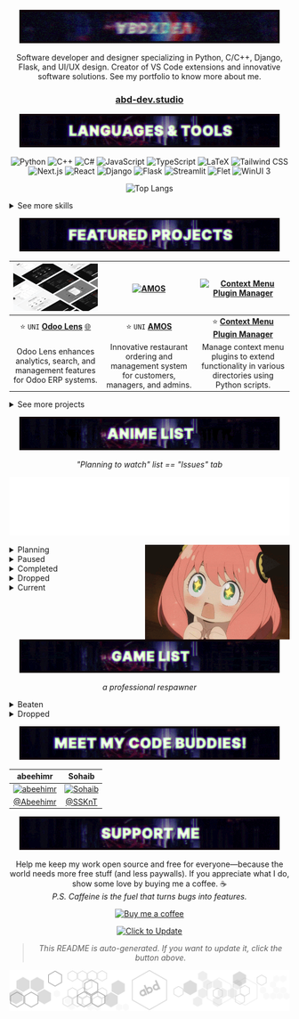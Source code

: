 <div align="center">

[![Abd Dev](<assets/gif/intro.gif>)](https://abd-dev.studio/)

</div>

<div align="center">

Software developer and designer specializing in Python, C/C++, Django, Flask, and UI/UX design. Creator of VS Code extensions and innovative software solutions. See my portfolio to know more about me.

### **[abd-dev.studio](https://abd-dev.studio)**

</div>

<div align="center">

![Languages & Tools](<assets/titles/languages_and_tools.png>)

</div>

<div align="center">

![Python](<https://img.shields.io/badge/Python-e55b5b?logo=python&style=for-the-badge&logoColor=ffffff>) ![C++](<https://img.shields.io/badge/C%2B%2B-e59b5b?logo=cplusplus&style=for-the-badge&logoColor=ffffff>) ![C#](<https://img.shields.io/badge/C%23-e5da5b?logo=c&style=for-the-badge&logoColor=ffffff>) ![JavaScript](<https://img.shields.io/badge/JavaScript-b0e55b?logo=javascript&style=for-the-badge&logoColor=ffffff>) ![TypeScript](<https://img.shields.io/badge/TypeScript-70e55b?logo=typescript&style=for-the-badge&logoColor=ffffff>) ![LaTeX](<https://img.shields.io/badge/LaTeX-5be586?logo=latex&style=for-the-badge&logoColor=ffffff>) ![Tailwind CSS](<https://img.shields.io/badge/Tailwind%20CSS-5be5c5?logo=tailwindcss&style=for-the-badge&logoColor=ffffff>) ![Next.js](<https://img.shields.io/badge/Next.js-5bc5e5?logo=nextdotjs&style=for-the-badge&logoColor=ffffff>) ![React](<https://img.shields.io/badge/React-5b86e5?logo=react&style=for-the-badge&logoColor=ffffff>) ![Django](<https://img.shields.io/badge/Django-705be5?logo=django&style=for-the-badge&logoColor=ffffff>) ![Flask](<https://img.shields.io/badge/Flask-b05be5?logo=flask&style=for-the-badge&logoColor=ffffff>) ![Streamlit](<https://img.shields.io/badge/Streamlit-e55bda?logo=streamlit&style=for-the-badge&logoColor=ffffff>) ![Flet](<https://img.shields.io/badge/Flet-e55b9b?logo=flet&style=for-the-badge&logoColor=ffffff>) ![WinUI 3](<https://img.shields.io/badge/WinUI%203-e55b5b?logo=winui3&style=for-the-badge&logoColor=ffffff>)

</div>

<div align="center">

<!-- ![Top Langs](https://github-readme-stats.vercel.app/api/top-langs/?username=abdbbdii&theme=github_dark&hide_border=true&layout=compact&card_width=1000&title_color=adbac7) -->
![Top Langs](assets/gen/metrics-languages.svg)
<!-- ![Activity Graph](https://github-readme-activity-graph.vercel.app/graph?username=abdbbdii&theme=github-dark&custom_title=abd's%20this%20month%20activity%20on%20Github&hide_border=true&line=adbac7&color=adbac7) -->

</div>

<details><summary>See more skills</summary>

| Category | Tools |
| --- | --- |
| Programming Languages | ![Python](<https://img.shields.io/badge/Python-e55b5b?logo=python&style=for-the-badge&logoColor=ffffff>) ![C](<https://img.shields.io/badge/C-e5685b?logo=c&style=for-the-badge&logoColor=ffffff>) ![C++](<https://img.shields.io/badge/C%2B%2B-e5745b?logo=cplusplus&style=for-the-badge&logoColor=ffffff>) ![C#](<https://img.shields.io/badge/C%23-e5815b?logo=c&style=for-the-badge&logoColor=ffffff>) ![JavaScript](<https://img.shields.io/badge/JavaScript-e58d5b?logo=javascript&style=for-the-badge&logoColor=ffffff>) ![TypeScript](<https://img.shields.io/badge/TypeScript-e59a5b?logo=typescript&style=for-the-badge&logoColor=ffffff>) |
| Markup Languages | ![HTML5](<https://img.shields.io/badge/HTML5-e5a65b?logo=html5&style=for-the-badge&logoColor=ffffff>) ![XML](<https://img.shields.io/badge/XML-e5b95b?logo=xml&style=for-the-badge&logoColor=ffffff>) ![Markdown](<https://img.shields.io/badge/Markdown-e5cc5b?logo=markdown&style=for-the-badge&logoColor=ffffff>) ![LaTeX](<https://img.shields.io/badge/LaTeX-e5df5b?logo=latex&style=for-the-badge&logoColor=ffffff>) |
| Style Sheet Languages | ![CSS](<https://img.shields.io/badge/CSS-d8e55b?logo=css&style=for-the-badge&logoColor=ffffff>) ![Tailwind CSS](<https://img.shields.io/badge/Tailwind%20CSS-b3e55b?logo=tailwindcss&style=for-the-badge&logoColor=ffffff>) |
| IDEs | ![Visual Studio Code](<https://img.shields.io/badge/Visual%20Studio%20Code-8de55b?logo=visualstudiocode&style=for-the-badge&logoColor=ffffff>) ![Visual Studio](<https://img.shields.io/badge/Visual%20Studio-68e55b?logo=visualstudio&style=for-the-badge&logoColor=ffffff>) |
| Version Control | ![Git](<https://img.shields.io/badge/Git-5be574?logo=git&style=for-the-badge&logoColor=ffffff>) ![GitHub](<https://img.shields.io/badge/GitHub-5be59a?logo=github&style=for-the-badge&logoColor=ffffff>) |
| Frameworks & Libraries | ![Next.js](<https://img.shields.io/badge/Next.js-5be5bf?logo=nextdotjs&style=for-the-badge&logoColor=ffffff>) ![React](<https://img.shields.io/badge/React-5be5c8?logo=react&style=for-the-badge&logoColor=ffffff>) ![Django](<https://img.shields.io/badge/Django-5be5d0?logo=django&style=for-the-badge&logoColor=ffffff>) ![Flask](<https://img.shields.io/badge/Flask-5be5d8?logo=flask&style=for-the-badge&logoColor=ffffff>) ![Streamlit](<https://img.shields.io/badge/Streamlit-5be5e1?logo=streamlit&style=for-the-badge&logoColor=ffffff>) ![Tkinter](<https://img.shields.io/badge/Tkinter-5be1e5?logo=tkinter&style=for-the-badge&logoColor=ffffff>) ![Flet](<https://img.shields.io/badge/Flet-5bd8e5?logo=flet&style=for-the-badge&logoColor=ffffff>) ![Reflex](<https://img.shields.io/badge/Reflex-5bd0e5?logo=reflex&style=for-the-badge&logoColor=ffffff>) ![WinUI 3](<https://img.shields.io/badge/WinUI%203-5bc8e5?logo=winui3&style=for-the-badge&logoColor=ffffff>) |
| DevOps & CI/CD | ![Docker](<https://img.shields.io/badge/Docker-5bbfe5?logo=docker&style=for-the-badge&logoColor=ffffff>) ![Vercel](<https://img.shields.io/badge/Vercel-5bade5?logo=vercel&style=for-the-badge&logoColor=ffffff>) ![Render](<https://img.shields.io/badge/Render-5b9ae5?logo=render&style=for-the-badge&logoColor=ffffff>) ![Microsoft Azure](<https://img.shields.io/badge/Microsoft%20Azure-5b87e5?logo=microsoftazure&style=for-the-badge&logoColor=ffffff>) |
| Databases | ![MySQL](<https://img.shields.io/badge/MySQL-5b74e5?logo=mysql&style=for-the-badge&logoColor=ffffff>) ![PostgreSQL](<https://img.shields.io/badge/PostgreSQL-5b65e5?logo=postgresql&style=for-the-badge&logoColor=ffffff>) ![SQLite](<https://img.shields.io/badge/SQLite-605be5?logo=sqlite&style=for-the-badge&logoColor=ffffff>) ![Microsoft SQL Server](<https://img.shields.io/badge/Microsoft%20SQL%20Server-6f5be5?logo=microsoftsqlserver&style=for-the-badge&logoColor=ffffff>) ![Access](<https://img.shields.io/badge/Access-7e5be5?logo=access&style=for-the-badge&logoColor=ffffff>) |
| APIs & Integrations | ![OpenAI](<https://img.shields.io/badge/OpenAI-8d5be5?logo=openai&style=for-the-badge&logoColor=ffffff>) ![Discord](<https://img.shields.io/badge/Discord-9c5be5?logo=discord&style=for-the-badge&logoColor=ffffff>) ![WhatsApp](<https://img.shields.io/badge/WhatsApp-ab5be5?logo=whatsapp&style=for-the-badge&logoColor=ffffff>) ![Google](<https://img.shields.io/badge/Google-ba5be5?logo=google&style=for-the-badge&logoColor=ffffff>) ![GitHub](<https://img.shields.io/badge/GitHub-c95be5?logo=github&style=for-the-badge&logoColor=ffffff>) |
| Graphics & Design | ![Illustrator](<https://img.shields.io/badge/Illustrator-d85be5?logo=illustrator&style=for-the-badge&logoColor=ffffff>) ![Photoshop](<https://img.shields.io/badge/Photoshop-e35be5?logo=photoshop&style=for-the-badge&logoColor=ffffff>) ![Premiere](<https://img.shields.io/badge/Premiere-e55bdc?logo=premiere&style=for-the-badge&logoColor=ffffff>) ![After Effects](<https://img.shields.io/badge/After%20Effects-e55bd1?logo=aftereffects&style=for-the-badge&logoColor=ffffff>) ![Figma](<https://img.shields.io/badge/Figma-e55bc7?logo=figma&style=for-the-badge&logoColor=ffffff>) ![Spline](<https://img.shields.io/badge/Spline-e55bbc?logo=spline&style=for-the-badge&logoColor=ffffff>) ![Blender](<https://img.shields.io/badge/Blender-e55bb1?logo=blender&style=for-the-badge&logoColor=ffffff>) |
| Platforms & Operating Systems | ![Windows](<https://img.shields.io/badge/Windows-e55ba6?logo=windows&style=for-the-badge&logoColor=ffffff>) ![Linux](<https://img.shields.io/badge/Linux-e55b8d?logo=linux&style=for-the-badge&logoColor=ffffff>) ![Android](<https://img.shields.io/badge/Android-e55b74?logo=android&style=for-the-badge&logoColor=ffffff>) |

</details>

<div align="center">

![Featured Projects](<assets/titles/featured_projects.png>)

</div>

<div align="center">

| <a href="https://github.com/abdxdev/odoo-lens" target="_blank"><img src="https://raw.githubusercontent.com/abdxdev/odoo-lens/main/screenshots/screenshot_1.png" alt="Odoo Lens" width="300"></a> | <a href="https://github.com/abdxdev/AMOS" target="_blank"><img src="https://raw.githubusercontent.com/abdxdev/AMOS/main/screenshots/screenshot_1.png" alt="AMOS" width="300"></a> | <a href="https://github.com/abdxdev/Context-Menu-Plugin-Manager" target="_blank"><img src="https://raw.githubusercontent.com/abdxdev/Context-Menu-Plugin-Manager/main/screenshots/screenshot_1.png" alt="Context Menu Plugin Manager" width="300"></a> |
| :---: | :---: | :---: |
| ⭐ `UNI` **[Odoo Lens](https://github.com/abdxdev/odoo-lens)** [🌐](https://odoo-lens.abd-dev.studio/)  | ⭐ `UNI` **[AMOS](https://github.com/abdxdev/AMOS)** | ⭐ **[Context Menu Plugin Manager](https://github.com/abdxdev/Context-Menu-Plugin-Manager)** |
| Odoo Lens enhances analytics, search, and management features for Odoo ERP systems. | Innovative restaurant ordering and management system for customers, managers, and admins. | Manage context menu plugins to extend functionality in various directories using Python scripts. |

</div>

<details><summary>See more projects</summary>

| Name | Description | Created |
| --- | --- | --- |
| `WIP` **[Virtual Student](https://github.com/abdxdev/virtual-student)** | A SaaS platform with an intelligent virtual student who studies for you and manages your schedule. | 2025 |
| **[Ai Regex Search](https://github.com/abdxdev/ai-regex-search)** | VS Code extension that generates regular expressions from natural language and inserts them into the search tool. \| [🌐](https://marketplace.visualstudio.com/items/?itemName=abd-dev.ai-regex-search)  | 2025 |
| **[10x Pretender](https://github.com/abdxdev/10x-Pretender)** | VS Code extension that simulates realistic typing from clipboard or AI-generated code. \| [🌐](https://marketplace.visualstudio.com/items?itemName=abd-dev.10x-pretender)  | 2025 |
| **[AI LaTeX Helper](https://github.com/abdxdev/AI-LaTeX-Helper)** | VS Code extension that converts plain English descriptions into LaTeX equations. \| [🌐](https://marketplace.visualstudio.com/items?itemName=abd-dev.ai-latex-helper)  | 2025 |
| **[Portfolio](https://github.com/abdxdev/portfolio)** | Next.js personal portfolio website. \| [🌐](https://abd-dev.studio)  | 2024 |
| `UNI` **[Automated Index Recommender](https://github.com/abdxdev/automated-index-recommender)** | Tool for analyzing MongoDB query performance and recommending optimal indexes. \| [🌐](https://automated-index-recommender.streamlit.app/)  | 2025 |
| `UNI` **[Recurrence Relation Solver](https://github.com/abdxdev/Recurrence-Relation-Solver)** | Tool for solving mathematical recurrence relations. \| [🌐](https://recurrence-relation-solver.streamlit.app/)  | 2025 |
| `UNI` **[Sorting Algorithm Performance Visualization](https://github.com/abdxdev/Sorting-Algorithm-Performance-Visualization)** | Visualize sorting algorithm performance across different inputs and dataset variations. \| [🌐](https://sorting-algorithm-performance-visualization.streamlit.app/)  | 2024 |
| **[Markdown Badge Generator](https://github.com/abdxdev/Markdown-badge-generator)** | Web-app to generate markdown badges for README files. \| [🌐](https://markdown-badge-generator.streamlit.app/)  | 2023 |
| `UNI` **[Terminal Based Rich Text Editor](https://github.com/abdxdev/Terminal-Based-Rich-Text-Editor)** | High-performance terminal editor with autosuggestions, undo/redo, and customizable shortcuts. | 2024 |
| **[Hianime To Myanimelist](https://github.com/abdxdev/hianime-to-myanimelist)** | Web app to transfer anime lists from HiAnime.to to MyAnimeList.net. \| [🌐](https://hianime-to-myanimelist.vercel.app)  | 2024 |
| **[Prize Bond Finder](https://github.com/abdxdev/prize-bond-finder)** | Desktop application for managing and tracking prize bonds. | 2023 |
| **[Minecraft Hotkey Map](https://github.com/abdxdev/minecraft-hotkey-map)** | Python project for mapping Minecraft hotkeys. | 2023 |
| **[Console Utility](https://github.com/abdxdev/Console-Utility)** | Library providing utilities for console text formatting and cursor movement. | 2024 |
| **[Google Classroom API](https://github.com/abdxdev/Google_Classroom_API)** | Django project for tracking Google Classroom activities and sending notifications. \| [🌐](https://google-classroom-api.vercel.app)  | 2024 |

</details>

<div align="center">

![Anime List](<assets/titles/anime_list.png>)

</div>

<div align="center">

*"Planning to watch" list == "Issues" tab*

</div>

<div align="center">

[![Anilist](assets/gen/metrics-anilist.svg)](https://anilist.co/user/abdxdev/)

</div>

<img align='right' src='assets/gif/anime_gif.gif' height='170'>

<details><summary>Planning</summary>

| The Quintessent...plets | 91 Days | Blue Exorcist | BLUE LOCK THE M...NAGI- |
| :---: | :---: | :---: | :---: |
| [![The Quintessential Quintuplets](https://s4.anilist.co/file/anilistcdn/media/anime/cover/medium/bx103572-cchriAdH95cQ.png)](https://anilist.co/anime/103572) | [![91 Days](https://s4.anilist.co/file/anilistcdn/media/anime/cover/medium/bx21711-EQN4sCIXRhKf.png)](https://anilist.co/anime/21711) | [![Blue Exorcist](https://s4.anilist.co/file/anilistcdn/media/anime/cover/medium/bx9919-nXS7JOZrWHfS.jpg)](https://anilist.co/anime/9919) | [![BLUE LOCK THE MOVIE -EPISODE NAGI-](https://s4.anilist.co/file/anilistcdn/media/anime/cover/medium/bx163147-yyu5aEoO96Jg.jpg)](https://anilist.co/anime/163147) |
| My Hero Academia | Bungo Stray Dogs | Love, Chunibyo ...sions | Code Geass: Han...orium |
| [![My Hero Academia](https://s4.anilist.co/file/anilistcdn/media/anime/cover/medium/bx21459-nYh85uj2Fuwr.jpg)](https://anilist.co/anime/21459) | [![Bungo Stray Dogs](https://s4.anilist.co/file/anilistcdn/media/anime/cover/medium/bx21311-hAXyT8Yoh6G9.jpg)](https://anilist.co/anime/21311) | [![Love, Chunibyo & Other Delusions](https://s4.anilist.co/file/anilistcdn/media/anime/cover/medium/bx14741-CGXEIeUe2roA.jpg)](https://anilist.co/anime/14741) | [![Code Geass: Hangyaku no Lelouch R2 Picture Drama TURN 12.06 - Last Moratorium](https://s4.anilist.co/file/anilistcdn/media/anime/cover/medium/b132317-pcgaBGS3O5Dj.jpg)](https://anilist.co/anime/132317) |
| Death Parade | Fire Force | Fruits Basket (2019) | Ponyo |
| [![Death Parade](https://s4.anilist.co/file/anilistcdn/media/anime/cover/medium/nx20931-bktYqOcxPERi.jpg)](https://anilist.co/anime/20931) | [![Fire Force](https://s4.anilist.co/file/anilistcdn/media/anime/cover/medium/bx105310-2PKUvoaA6fTn.jpg)](https://anilist.co/anime/105310) | [![Fruits Basket (2019)](https://s4.anilist.co/file/anilistcdn/media/anime/cover/medium/bx105334-AZwEdMu4KFtV.jpg)](https://anilist.co/anime/105334) | [![Ponyo](https://s4.anilist.co/file/anilistcdn/media/anime/cover/medium/bx2890-wcNtFr6aUYOR.jpg)](https://anilist.co/anime/2890) |
| HAIKYU!! | Hal | Howl‘s Moving Castle | The Boy and the...Heron |
| [![HAIKYU!!](https://s4.anilist.co/file/anilistcdn/media/anime/cover/medium/bx20464-ooZUyBe4ptp9.png)](https://anilist.co/anime/20464) | [![Hal](https://s4.anilist.co/file/anilistcdn/media/anime/cover/medium/bx16528-OJw9bSijOh68.jpg)](https://anilist.co/anime/16528) | [![Howl‘s Moving Castle](https://s4.anilist.co/file/anilistcdn/media/anime/cover/medium/bx431-o8Lj3XkjHm2k.jpg)](https://anilist.co/anime/431) | [![The Boy and the Heron](https://s4.anilist.co/file/anilistcdn/media/anime/cover/medium/bx109979-BRHXpBkCw4oc.jpg)](https://anilist.co/anime/109979) |
| Parasyte -the maxim- | Miss Kobayashi'... Maid | The Garden of Words | The Irregular a...chool |
| [![Parasyte -the maxim-](https://s4.anilist.co/file/anilistcdn/media/anime/cover/medium/bx20623-dUARfggnNDOe.jpg)](https://anilist.co/anime/20623) | [![Miss Kobayashi's Dragon Maid](https://s4.anilist.co/file/anilistcdn/media/anime/cover/medium/bx21776-bwPaYKhnKfUs.png)](https://anilist.co/anime/21776) | [![The Garden of Words](https://s4.anilist.co/file/anilistcdn/media/anime/cover/medium/bx16782-qpFGk18UqaHn.jpg)](https://anilist.co/anime/16782) | [![The Irregular at Magic High School](https://s4.anilist.co/file/anilistcdn/media/anime/cover/medium/bx20458-tGh343Ew10yU.jpg)](https://anilist.co/anime/20458) |
| Natsume's Book ...son 1 | NieR:Automata V...r1.1a | Ninja Kamui | When Marnie Was...There |
| [![Natsume's Book of Friends Season 1](https://s4.anilist.co/file/anilistcdn/media/anime/cover/medium/bx4081-xi08naD69tjr.jpg)](https://anilist.co/anime/4081) | [![NieR:Automata Ver1.1a](https://s4.anilist.co/file/anilistcdn/media/anime/cover/medium/bx145665-Qs53Mta5ngqs.jpg)](https://anilist.co/anime/145665) | [![Ninja Kamui](https://s4.anilist.co/file/anilistcdn/media/anime/cover/medium/bx151639-7KqJ7BgaM9Mx.png)](https://anilist.co/anime/151639) | [![When Marnie Was There](https://s4.anilist.co/file/anilistcdn/media/anime/cover/medium/bx20555-QGbWQC3Kfpok.jpg)](https://anilist.co/anime/20555) |
| Rurouni Kenshin...2023) | Serial Experime... Lain | My Deer Friend ...kotan | Cautious Hero: ...tious |
| [![Rurouni Kenshin (2023)](https://s4.anilist.co/file/anilistcdn/media/anime/cover/medium/bx142877-FrXXLsgXYQAp.jpg)](https://anilist.co/anime/142877) | [![Serial Experiments Lain](https://s4.anilist.co/file/anilistcdn/media/anime/cover/medium/bx339-xF2wp1NQuQ4r.png)](https://anilist.co/anime/339) | [![My Deer Friend Nokotan](https://s4.anilist.co/file/anilistcdn/media/anime/cover/medium/bx175977-kNNpCt8Z72uK.jpg)](https://anilist.co/anime/175977) | [![Cautious Hero: The Hero Is Overpowered but Overly Cautious](https://s4.anilist.co/file/anilistcdn/media/anime/cover/medium/bx105156-ZVtxISdoUqnY.png)](https://anilist.co/anime/105156) |
| SPY x FAMILY CO...White | Steins;Gate 0 | Castle in the Sky | Vinland Saga |
| [![SPY x FAMILY CODE: White](https://s4.anilist.co/file/anilistcdn/media/anime/cover/medium/bx158928-xqE0euKlQMnY.jpg)](https://anilist.co/anime/158928) | [![Steins;Gate 0](https://s4.anilist.co/file/anilistcdn/media/anime/cover/medium/bx21127-7ARWZkDXKiiD.jpg)](https://anilist.co/anime/21127) | [![Castle in the Sky](https://s4.anilist.co/file/anilistcdn/media/anime/cover/medium/bx513-yM7Dlt65N4Rl.jpg)](https://anilist.co/anime/513) | [![Vinland Saga](https://s4.anilist.co/file/anilistcdn/media/anime/cover/medium/bx101348-2fhDFPCuMNiz.jpg)](https://anilist.co/anime/101348) |
| Demon Slayer: K...astle | Mushoku Tensei:...our 2 | One-Punch Man S...son 3 | Fate/strange Fake |
| [![Demon Slayer: Kimetsu no Yaiba Infinity Castle](https://s4.anilist.co/file/anilistcdn/media/anime/cover/medium/bx178788-0BVsKuCD6QtX.jpg)](https://anilist.co/anime/178788) | [![Mushoku Tensei: Jobless Reincarnation Cour 2](https://s4.anilist.co/file/anilistcdn/media/anime/cover/medium/bx127720-ADJgIrUVMdU9.jpg)](https://anilist.co/anime/127720) | [![One-Punch Man Season 3](https://s4.anilist.co/file/anilistcdn/media/anime/cover/medium/bx153800-8SpzdHOaZCoU.jpg)](https://anilist.co/anime/153800) | [![Fate/strange Fake](https://s4.anilist.co/file/anilistcdn/media/anime/cover/medium/bx166617-34fpC9y47tTx.png)](https://anilist.co/anime/166617) |
| World Trigger | KENGAN ASHURA Part I | Code Geass: Lel...llion | Monster |
| [![World Trigger](https://s4.anilist.co/file/anilistcdn/media/anime/cover/medium/bx20729-DnBXnUxFon1B.png)](https://anilist.co/anime/20729) | [![KENGAN ASHURA Part I](https://s4.anilist.co/file/anilistcdn/media/anime/cover/medium/bx100891-vPfnfkzizYFe.jpg)](https://anilist.co/anime/100891) | [![Code Geass: Lelouch of the Rebellion](https://s4.anilist.co/file/anilistcdn/media/anime/cover/medium/bx1575-hsmWM2ydNm1m.jpg)](https://anilist.co/anime/1575) | [![Monster](https://s4.anilist.co/file/anilistcdn/media/anime/cover/medium/bx19-gtMC64182sm4.jpg)](https://anilist.co/anime/19) |
| Mushoku Tensei:...layer | One-Punch Man OVA | One-Punch Man S...2 OVA | Attack on Titan... High |
| [![Mushoku Tensei: Jobless Reincarnation Cour 2 - Eris the Goblin Slayer](https://s4.anilist.co/file/anilistcdn/media/anime/cover/medium/bx141534-Tmnlz4mvYhaU.jpg)](https://anilist.co/anime/141534) | [![One-Punch Man OVA](https://s4.anilist.co/file/anilistcdn/media/anime/cover/medium/bx21416-IwCJBh54K3iw.jpg)](https://anilist.co/anime/21416) | [![One-Punch Man Season 2 OVA](https://s4.anilist.co/file/anilistcdn/media/anime/cover/medium/bx108945-snH9n5sN1vrb.png)](https://anilist.co/anime/108945) | [![Attack on Titan: Junior High](https://s4.anilist.co/file/anilistcdn/media/anime/cover/medium/b21281-GwCKcZii6fVf.jpg)](https://anilist.co/anime/21281) |
| Uzumaki | Bakemonogatari | From the New World | SAKAMOTO DAYS Part 2 |
| [![Uzumaki](https://s4.anilist.co/file/anilistcdn/media/anime/cover/medium/bx111314-ui2D6cvpNumy.jpg)](https://anilist.co/anime/111314) | [![Bakemonogatari](https://s4.anilist.co/file/anilistcdn/media/anime/cover/medium/bx5081-9GocceQ5Z865.jpg)](https://anilist.co/anime/5081) | [![From the New World](https://s4.anilist.co/file/anilistcdn/media/anime/cover/medium/bx13125-2EDZb8ahshQc.png)](https://anilist.co/anime/13125) | [![SAKAMOTO DAYS Part 2](https://s4.anilist.co/file/anilistcdn/media/anime/cover/medium/bx184237-OJAksU2fsIPx.jpg)](https://anilist.co/anime/184237) |
| Ave Mujica - Th...ast - | Ranking of Kings | Shangri-La Frontier | MASHLE: MAGIC A...SCLES |
| [![Ave Mujica - The Die is Cast -](https://s4.anilist.co/file/anilistcdn/media/anime/cover/medium/bx169295-WxoGTeMbje4T.jpg)](https://anilist.co/anime/169295) | [![Ranking of Kings](https://s4.anilist.co/file/anilistcdn/media/anime/cover/medium/bx113717-9sNnN8WRgK15.jpg)](https://anilist.co/anime/113717) | [![Shangri-La Frontier](https://s4.anilist.co/file/anilistcdn/media/anime/cover/medium/bx151970-xtIx3VqEk02X.jpg)](https://anilist.co/anime/151970) | [![MASHLE: MAGIC AND MUSCLES](https://s4.anilist.co/file/anilistcdn/media/anime/cover/medium/bx151801-XxVf22Le6C8o.png)](https://anilist.co/anime/151801) |
| Black Clover | Spirited Away | SK8 the Infinity | Kemono Jihen |
| [![Black Clover](https://s4.anilist.co/file/anilistcdn/media/anime/cover/medium/bx97940-fyh8o7gNbha0.png)](https://anilist.co/anime/97940) | [![Spirited Away](https://s4.anilist.co/file/anilistcdn/media/anime/cover/medium/bx199-sWefXJvXkDOb.jpg)](https://anilist.co/anime/199) | [![SK8 the Infinity](https://s4.anilist.co/file/anilistcdn/media/anime/cover/medium/bx124153-uEBI764OSavB.png)](https://anilist.co/anime/124153) | [![Kemono Jihen](https://s4.anilist.co/file/anilistcdn/media/anime/cover/medium/bx114085-2w5rYZTOa7ER.jpg)](https://anilist.co/anime/114085) |
| Summer Ghost | A Sign of Affection | The Executioner... Life | The 100 Girlfri...e You |
| [![Summer Ghost](https://s4.anilist.co/file/anilistcdn/media/anime/cover/medium/bx130050-rXTPVJ9UGN8Y.jpg)](https://anilist.co/anime/130050) | [![A Sign of Affection](https://s4.anilist.co/file/anilistcdn/media/anime/cover/medium/bx166794-1MAXFMgND6qS.jpg)](https://anilist.co/anime/166794) | [![The Executioner and Her Way of Life](https://s4.anilist.co/file/anilistcdn/media/anime/cover/medium/bx129193-pT3W5PpiMAUB.png)](https://anilist.co/anime/129193) | [![The 100 Girlfriends Who Really, Really, Really, Really, REALLY Love You](https://s4.anilist.co/file/anilistcdn/media/anime/cover/medium/bx162694-QFBei5pbjSh8.png)](https://anilist.co/anime/162694) |
| BOCCHI THE ROCK! | Gurren Lagann | Mission: Yozaku...amily | Ergo Proxy |
| [![BOCCHI THE ROCK!](https://s4.anilist.co/file/anilistcdn/media/anime/cover/medium/bx130003-HTDmeL4RGeJ4.png)](https://anilist.co/anime/130003) | [![Gurren Lagann](https://s4.anilist.co/file/anilistcdn/media/anime/cover/medium/bx2001-XwRnjzGeFWRQ.png)](https://anilist.co/anime/2001) | [![Mission: Yozakura Family](https://s4.anilist.co/file/anilistcdn/media/anime/cover/medium/bx158898-O3egiBNkxLQO.png)](https://anilist.co/anime/158898) | [![Ergo Proxy](https://s4.anilist.co/file/anilistcdn/media/anime/cover/medium/bx790-YTUCvBKX8ZWK.jpg)](https://anilist.co/anime/790) |
| Fate/Zero | Hell’s Paradise | Kakegurui |
| [![Fate/Zero](https://s4.anilist.co/file/anilistcdn/media/anime/cover/medium/bx10087-M4Hd9qrHGrXk.png)](https://anilist.co/anime/10087) | [![Hell’s Paradise](https://s4.anilist.co/file/anilistcdn/media/anime/cover/medium/bx128893-Gc2t8b8M0mVu.jpg)](https://anilist.co/anime/128893) | [![Kakegurui](https://s4.anilist.co/file/anilistcdn/media/anime/cover/medium/b98314-TSJykxVwCCQN.jpg)](https://anilist.co/anime/98314) |

</details>

<details><summary>Paused</summary>

| Akame ga Kill! | KINMOZA! | The Apothecary ...aries | Frieren: Beyond...s End |
| :---: | :---: | :---: | :---: |
| [![Akame ga Kill!](https://s4.anilist.co/file/anilistcdn/media/anime/cover/medium/bx20613-HXHpec4bemk5.jpg)](https://anilist.co/anime/20613) | [![KINMOZA!](https://s4.anilist.co/file/anilistcdn/media/anime/cover/medium/bx16732-LwehgtKf737X.png)](https://anilist.co/anime/16732) | [![The Apothecary Diaries](https://s4.anilist.co/file/anilistcdn/media/anime/cover/medium/bx161645-QLbzHXiYRgV2.jpg)](https://anilist.co/anime/161645) | [![Frieren: Beyond Journey’s End](https://s4.anilist.co/file/anilistcdn/media/anime/cover/medium/bx154587-qQTzQnEJJ3oB.jpg)](https://anilist.co/anime/154587) |
| Tokyo Revengers...art 2 | TSUKIMICHI -Moo...tasy- |
| [![Tokyo Revengers Season 2 Part 2](https://s4.anilist.co/file/anilistcdn/media/anime/cover/medium/bx163329-lGJRnYV9dcjc.jpg)](https://anilist.co/anime/163329) | [![TSUKIMICHI -Moonlit Fantasy-](https://s4.anilist.co/file/anilistcdn/media/anime/cover/medium/bx125206-O2MsOWdW1lVi.jpg)](https://anilist.co/anime/125206) |

</details>

<details><summary>Completed</summary>

| Anohana the Mov...t Day | Assassination C...sroom | Assassination C...oom 2 | BLUE LOCK |
| :---: | :---: | :---: | :---: |
| [![Anohana the Movie: The Flower We Saw That Day](https://s4.anilist.co/file/anilistcdn/media/anime/cover/medium/bx15039-FDT7nClRVzEf.jpg)](https://anilist.co/anime/15039) | [![Assassination Classroom](https://s4.anilist.co/file/anilistcdn/media/anime/cover/medium/bx20755-dWrhs569YGUO.jpg)](https://anilist.co/anime/20755) | [![Assassination Classroom 2](https://s4.anilist.co/file/anilistcdn/media/anime/cover/medium/bx21170-kbcfTTZGSaFt.jpg)](https://anilist.co/anime/21170) | [![BLUE LOCK](https://s4.anilist.co/file/anilistcdn/media/anime/cover/medium/bx137822-U8naszP96vzC.png)](https://anilist.co/anime/137822) |
| ERASED | The Dangers in ...Heart | 5 Centimeters p...econd | Chainsaw Man |
| [![ERASED](https://s4.anilist.co/file/anilistcdn/media/anime/cover/medium/bx21234-XmqW39aQ9o7O.jpg)](https://anilist.co/anime/21234) | [![The Dangers in My Heart](https://s4.anilist.co/file/anilistcdn/media/anime/cover/medium/bx153152-Xnwmx7wuoIWV.jpg)](https://anilist.co/anime/153152) | [![5 Centimeters per Second](https://s4.anilist.co/file/anilistcdn/media/anime/cover/medium/bx1689-rJKhjLEjQHSy.jpg)](https://anilist.co/anime/1689) | [![Chainsaw Man](https://s4.anilist.co/file/anilistcdn/media/anime/cover/medium/bx127230-DdP4vAdssLoz.png)](https://anilist.co/anime/127230) |
| DAN DA DAN | Dark Gathering | DARLING in the ...RANXX | Death Note: Relight |
| [![DAN DA DAN](https://s4.anilist.co/file/anilistcdn/media/anime/cover/medium/bx171018-60q1B6GK2Ghb.jpg)](https://anilist.co/anime/171018) | [![Dark Gathering](https://s4.anilist.co/file/anilistcdn/media/anime/cover/medium/bx152802-ENRcnqD5axhQ.jpg)](https://anilist.co/anime/152802) | [![DARLING in the FRANXX](https://s4.anilist.co/file/anilistcdn/media/anime/cover/medium/nx99423-8MBxtwCeHf8B.png)](https://anilist.co/anime/99423) | [![Death Note: Relight](https://s4.anilist.co/file/anilistcdn/media/anime/cover/medium/b2994-mlofkz5GpkIu.jpg)](https://anilist.co/anime/2994) |
| Devil May Cry | Dororo | Dr. STONE New W...art 2 | Dr. STONE SCIEN...UTURE |
| [![Devil May Cry](https://s4.anilist.co/file/anilistcdn/media/anime/cover/medium/bx1726-IrpH32PVADiO.jpg)](https://anilist.co/anime/1726) | [![Dororo](https://s4.anilist.co/file/anilistcdn/media/anime/cover/medium/bx101347-TGaDwEYqLfm1.jpg)](https://anilist.co/anime/101347) | [![Dr. STONE New World Part 2](https://s4.anilist.co/file/anilistcdn/media/anime/cover/medium/bx162670-07XrFq2hreTx.jpg)](https://anilist.co/anime/162670) | [![Dr. STONE SCIENCE FUTURE](https://s4.anilist.co/file/anilistcdn/media/anime/cover/medium/bx172019-3cfZbrYBmV23.jpg)](https://anilist.co/anime/172019) |
| Dr. STONE: STON... WARS | JUJUTSU KAISEN | JUJUTSU KAISEN ...son 2 | Demon Slayer: K...Yaiba |
| [![Dr. STONE: STONE WARS](https://s4.anilist.co/file/anilistcdn/media/anime/cover/medium/bx113936-D4eYd4XwslVI.jpg)](https://anilist.co/anime/113936) | [![JUJUTSU KAISEN](https://s4.anilist.co/file/anilistcdn/media/anime/cover/medium/bx113415-LHBAeoZDIsnF.jpg)](https://anilist.co/anime/113415) | [![JUJUTSU KAISEN Season 2](https://s4.anilist.co/file/anilistcdn/media/anime/cover/medium/bx145064-hSNRJM03pvv1.jpg)](https://anilist.co/anime/145064) | [![Demon Slayer: Kimetsu no Yaiba](https://s4.anilist.co/file/anilistcdn/media/anime/cover/medium/bx101922-WBsBl0ClmgYL.jpg)](https://anilist.co/anime/101922) |
| Demon Slayer -K...Train | Demon Slayer: K...g Arc | Demon Slayer: K...e Arc | Demon Slayer: K...t Arc |
| [![Demon Slayer -Kimetsu no Yaiba- The Movie: Mugen Train](https://s4.anilist.co/file/anilistcdn/media/anime/cover/medium/bx112151-1qlQwPB1RrJe.png)](https://anilist.co/anime/112151) | [![Demon Slayer: Kimetsu no Yaiba Hashira Training Arc](https://s4.anilist.co/file/anilistcdn/media/anime/cover/medium/bx166240-PBV7zukIHW7V.png)](https://anilist.co/anime/166240) | [![Demon Slayer: Kimetsu no Yaiba Swordsmith Village Arc](https://s4.anilist.co/file/anilistcdn/media/anime/cover/medium/bx145139-rRimpHGWLhym.png)](https://anilist.co/anime/145139) | [![Demon Slayer: Kimetsu no Yaiba Entertainment District Arc](https://s4.anilist.co/file/anilistcdn/media/anime/cover/medium/bx142329-kET1PIXJv2eW.jpg)](https://anilist.co/anime/142329) |
| I Want to Eat Y...creas | A Silent Voice | LOOK BACK | Mushoku Tensei:...ation |
| [![I Want to Eat Your Pancreas](https://s4.anilist.co/file/anilistcdn/media/anime/cover/medium/bx99750-pNyly9d3MEgV.jpg)](https://anilist.co/anime/99750) | [![A Silent Voice](https://s4.anilist.co/file/anilistcdn/media/anime/cover/medium/bx20954-sYRfE5jQRtSB.jpg)](https://anilist.co/anime/20954) | [![LOOK BACK](https://s4.anilist.co/file/anilistcdn/media/anime/cover/medium/bx174788-9LsUnn0oEppv.jpg)](https://anilist.co/anime/174788) | [![Mushoku Tensei: Jobless Reincarnation](https://s4.anilist.co/file/anilistcdn/media/anime/cover/medium/bx108465-1ANspF1EWyFx.jpg)](https://anilist.co/anime/108465) |
| A Whisker Away | The Seven Deadl... Sins | The Seven Deadl...e Sky | The Seven Deadl...ments |
| [![A Whisker Away](https://s4.anilist.co/file/anilistcdn/media/anime/cover/medium/bx114963-QWMbi5ttovSK.png)](https://anilist.co/anime/114963) | [![The Seven Deadly Sins](https://s4.anilist.co/file/anilistcdn/media/anime/cover/medium/bx20789-Ma5ouSYPkru9.jpg)](https://anilist.co/anime/20789) | [![The Seven Deadly Sins the Movie: Prisoners of the Sky](https://s4.anilist.co/file/anilistcdn/media/anime/cover/medium/nx99540-QnY48c1oifvY.jpg)](https://anilist.co/anime/99540) | [![The Seven Deadly Sins: Revival of the Commandments](https://s4.anilist.co/file/anilistcdn/media/anime/cover/medium/bx99539-caPX28RSsgRP.jpg)](https://anilist.co/anime/99539) |
| The Seven Deadl... Gods | The Seven Deadl...y War | Nichijou - My O... Life | Lookism |
| [![The Seven Deadly Sins: Imperial Wrath of the Gods](https://s4.anilist.co/file/anilistcdn/media/anime/cover/medium/bx108928-DuyUzi0JyPIr.jpg)](https://anilist.co/anime/108928) | [![The Seven Deadly Sins: Signs of A Holy War](https://s4.anilist.co/file/anilistcdn/media/anime/cover/medium/bx21385-0rOBu6r4C4b9.jpg)](https://anilist.co/anime/21385) | [![Nichijou - My Ordinary Life](https://s4.anilist.co/file/anilistcdn/media/anime/cover/medium/bx10165-tw8Cz7K9tfVJ.png)](https://anilist.co/anime/10165) | [![Lookism](https://s4.anilist.co/file/anilistcdn/media/anime/cover/medium/bx158539-jcLUcvqALA08.jpg)](https://anilist.co/anime/158539) |
| One-Punch Man S...son 2 | Solo Leveling | Solo Leveling S...adow- | Seraph of the E...Reign |
| [![One-Punch Man Season 2](https://s4.anilist.co/file/anilistcdn/media/anime/cover/medium/bx97668-nC8gQrXVxt7k.png)](https://anilist.co/anime/97668) | [![Solo Leveling](https://s4.anilist.co/file/anilistcdn/media/anime/cover/medium/bx151807-it355ZgzquUd.png)](https://anilist.co/anime/151807) | [![Solo Leveling Season 2 -Arise from the Shadow-](https://s4.anilist.co/file/anilistcdn/media/anime/cover/medium/bx176496-9BDMjAZGEbq4.png)](https://anilist.co/anime/176496) | [![Seraph of the End: Vampire Reign](https://s4.anilist.co/file/anilistcdn/media/anime/cover/medium/bx20829-pgsXVjrfyI5V.png)](https://anilist.co/anime/20829) |
| Seraph of the E...agoya | Re:ZERO -Starti...orld- | Re:ZERO -Starti...art 2 | Your lie in April |
| [![Seraph of the End: Battle in Nagoya](https://s4.anilist.co/file/anilistcdn/media/anime/cover/medium/bx20993-c34UTma2bCcv.jpg)](https://anilist.co/anime/20993) | [![Re:ZERO -Starting Life in Another World-](https://s4.anilist.co/file/anilistcdn/media/anime/cover/medium/bx21355-wRVUrGxpvIQQ.jpg)](https://anilist.co/anime/21355) | [![Re:ZERO -Starting Life in Another World- Season 2 Part 2](https://s4.anilist.co/file/anilistcdn/media/anime/cover/medium/bx119661-GDbUZxrZMz01.png)](https://anilist.co/anime/119661) | [![Your lie in April](https://s4.anilist.co/file/anilistcdn/media/anime/cover/medium/bx20665-TLgkL8T8IRFd.png)](https://anilist.co/anime/20665) |
| Attack on Titan | Attack on Titan...son 2 | Attack on Titan...son 3 | Attack on Titan...eason |
| [![Attack on Titan](https://s4.anilist.co/file/anilistcdn/media/anime/cover/medium/bx16498-buvcRTBx4NSm.jpg)](https://anilist.co/anime/16498) | [![Attack on Titan Season 2](https://s4.anilist.co/file/anilistcdn/media/anime/cover/medium/bx20958-HuFJyr54Mmir.jpg)](https://anilist.co/anime/20958) | [![Attack on Titan Season 3](https://s4.anilist.co/file/anilistcdn/media/anime/cover/medium/bx99147-AiPDD8cwlCfi.jpg)](https://anilist.co/anime/99147) | [![Attack on Titan Final Season](https://s4.anilist.co/file/anilistcdn/media/anime/cover/medium/bx110277-sKUNXAsWMNFw.jpg)](https://anilist.co/anime/110277) |
| Attack on Titan...art 2 | Sword Art Onlin...nline | Sword Art Onlin...ne II | Sword Art Online II |
| [![Attack on Titan Final Season Part 2](https://s4.anilist.co/file/anilistcdn/media/anime/cover/medium/bx131681-5ooUqvqNtee1.jpg)](https://anilist.co/anime/131681) | [![Sword Art Online Alternative: Gun Gale Online](https://s4.anilist.co/file/anilistcdn/media/anime/cover/medium/nx100183-v4S2sGAG3A24.jpg)](https://anilist.co/anime/100183) | [![Sword Art Online Alternative: Gun Gale Online II](https://s4.anilist.co/file/anilistcdn/media/anime/cover/medium/bx167141-m8eOYiDpeN4R.jpg)](https://anilist.co/anime/167141) | [![Sword Art Online II](https://s4.anilist.co/file/anilistcdn/media/anime/cover/medium/nx20594-FhRgZ1H9Istt.jpg)](https://anilist.co/anime/20594) |
| Sword Art Onlin...ation | Sword Art Onlin...world | Sword Art Onlin...art 2 | The Rising of t... Hero |
| [![Sword Art Online: Alicization](https://s4.anilist.co/file/anilistcdn/media/anime/cover/medium/nx100182-KctPmCJ2smHQ.jpg)](https://anilist.co/anime/100182) | [![Sword Art Online: Alicization - War of Underworld](https://s4.anilist.co/file/anilistcdn/media/anime/cover/medium/bx108759-jcXbDf9BJTcb.jpg)](https://anilist.co/anime/108759) | [![Sword Art Online: Alicization - War of Underworld Part 2](https://s4.anilist.co/file/anilistcdn/media/anime/cover/medium/bx114308-8UBiS7U9buzu.jpg)](https://anilist.co/anime/114308) | [![The Rising of the Shield Hero](https://s4.anilist.co/file/anilistcdn/media/anime/cover/medium/bx99263-LcazQwdlWzMy.jpg)](https://anilist.co/anime/99263) |
| The Rising of t...son 3 | Tengoku Daimakyo | Weathering With You | Tokyo Ghoul:re |
| [![The Rising of the Shield Hero Season 3](https://s4.anilist.co/file/anilistcdn/media/anime/cover/medium/bx111322-2jQMDQva4YD7.png)](https://anilist.co/anime/111322) | [![Tengoku Daimakyo](https://s4.anilist.co/file/anilistcdn/media/anime/cover/medium/bx155783-YosKbsmZzuDE.jpg)](https://anilist.co/anime/155783) | [![Weathering With You](https://s4.anilist.co/file/anilistcdn/media/anime/cover/medium/bx106286-5COcpd0J9VbL.png)](https://anilist.co/anime/106286) | [![Tokyo Ghoul:re](https://s4.anilist.co/file/anilistcdn/media/anime/cover/medium/nx100240-vJNaKd5HwPJ2.jpg)](https://anilist.co/anime/100240) |
| Tokyo Ghoul:re 2 | Tokyo Revengers | Tokyo Revengers...son 2 | Tomodachi Game |
| [![Tokyo Ghoul:re 2](https://s4.anilist.co/file/anilistcdn/media/anime/cover/medium/bx102351-yD3Ty9YZFMsf.jpg)](https://anilist.co/anime/102351) | [![Tokyo Revengers](https://s4.anilist.co/file/anilistcdn/media/anime/cover/medium/bx120120-cWDmnmeEntSe.jpg)](https://anilist.co/anime/120120) | [![Tokyo Revengers Season 2](https://s4.anilist.co/file/anilistcdn/media/anime/cover/medium/bx142853-nxEZDE9oDRLG.png)](https://anilist.co/anime/142853) | [![Tomodachi Game](https://s4.anilist.co/file/anilistcdn/media/anime/cover/medium/bx141014-bTWr7TtS0wt9.jpg)](https://anilist.co/anime/141014) |
| Violet Evergard... Doll | Violet Evergard...Movie | WIND BREAKER | The Promised Ne...rland |
| [![Violet Evergarden: Eternity and the Auto Memory Doll](https://s4.anilist.co/file/anilistcdn/media/anime/cover/medium/bx109190-e8mv1qdmpjLW.jpg)](https://anilist.co/anime/109190) | [![Violet Evergarden: the Movie](https://s4.anilist.co/file/anilistcdn/media/anime/cover/medium/bx103047-odblDHHEdehK.jpg)](https://anilist.co/anime/103047) | [![WIND BREAKER](https://s4.anilist.co/file/anilistcdn/media/anime/cover/medium/bx163270-wboZJp0ybwVK.jpg)](https://anilist.co/anime/163270) | [![The Promised Neverland](https://s4.anilist.co/file/anilistcdn/media/anime/cover/medium/bx101759-8UR7r9MNVpz2.jpg)](https://anilist.co/anime/101759) |
| Classroom of th...Elite | Classroom of th...son 2 | Terror in Resonance | Oshi No Ko |
| [![Classroom of the Elite](https://s4.anilist.co/file/anilistcdn/media/anime/cover/medium/bx98659-WNyPLIZDpGGY.jpg)](https://anilist.co/anime/98659) | [![Classroom of the Elite Season 2](https://s4.anilist.co/file/anilistcdn/media/anime/cover/medium/bx145545-DGl3LVvFlnHi.png)](https://anilist.co/anime/145545) | [![Terror in Resonance](https://s4.anilist.co/file/anilistcdn/media/anime/cover/medium/bx20661-aCR7QgzDfOSI.png)](https://anilist.co/anime/20661) | [![Oshi No Ko](https://s4.anilist.co/file/anilistcdn/media/anime/cover/medium/bx150672-WqmmwZ4nMzAy.png)](https://anilist.co/anime/150672) |
| Mushoku Tensei:...son 2 | Suzume | Buddy Daddies | SPY x FAMILY |
| [![Mushoku Tensei: Jobless Reincarnation Season 2](https://s4.anilist.co/file/anilistcdn/media/anime/cover/medium/bx146065-IjirxRK26O03.png)](https://anilist.co/anime/146065) | [![Suzume](https://s4.anilist.co/file/anilistcdn/media/anime/cover/medium/bx142770-dDaDIRnsv5jN.jpg)](https://anilist.co/anime/142770) | [![Buddy Daddies](https://s4.anilist.co/file/anilistcdn/media/anime/cover/medium/bx155907-wY1RqFUHvZ60.jpg)](https://anilist.co/anime/155907) | [![SPY x FAMILY](https://s4.anilist.co/file/anilistcdn/media/anime/cover/medium/bx140960-Kb6R5nYQfjmP.jpg)](https://anilist.co/anime/140960) |
| SPY x FAMILY Cour 2 | Anohana: The Fl...t Day | Attack on Titan...art 2 | Classroom of th...son 3 |
| [![SPY x FAMILY Cour 2](https://s4.anilist.co/file/anilistcdn/media/anime/cover/medium/bx142838-26JrqcFU1ljB.jpg)](https://anilist.co/anime/142838) | [![Anohana: The Flower We Saw That Day](https://s4.anilist.co/file/anilistcdn/media/anime/cover/medium/bx9989-hImMg6kCMm6I.jpg)](https://anilist.co/anime/9989) | [![Attack on Titan Season 3 Part 2](https://s4.anilist.co/file/anilistcdn/media/anime/cover/medium/bx104578-k61nx3LPjvgd.jpg)](https://anilist.co/anime/104578) | [![Classroom of the Elite Season 3](https://s4.anilist.co/file/anilistcdn/media/anime/cover/medium/bx146066-zzKl6P6OeEjy.jpg)](https://anilist.co/anime/146066) |
| Demon Slayer: K...n Arc | Dr. STONE | Dr. STONE New World | Insomniacs Afte...chool |
| [![Demon Slayer: Kimetsu no Yaiba Mugen Train Arc](https://s4.anilist.co/file/anilistcdn/media/anime/cover/medium/bx129874-g6ZKXB94Hui1.jpg)](https://anilist.co/anime/129874) | [![Dr. STONE](https://s4.anilist.co/file/anilistcdn/media/anime/cover/medium/bx105333-GybuoSoOZfpH.jpg)](https://anilist.co/anime/105333) | [![Dr. STONE New World](https://s4.anilist.co/file/anilistcdn/media/anime/cover/medium/bx131518-RU7RoUmGb2sP.jpg)](https://anilist.co/anime/131518) | [![Insomniacs After School](https://s4.anilist.co/file/anilistcdn/media/anime/cover/medium/bx143653-uq3motvR9kb4.png)](https://anilist.co/anime/143653) |
| Kaiju No.8 | KONOSUBA -God's...orld! | KONOSUBA -God's...ld! 3 | Mushoku Tensei:...art 2 |
| [![Kaiju No.8](https://s4.anilist.co/file/anilistcdn/media/anime/cover/medium/bx153288-25FBfFJzEQ5O.jpg)](https://anilist.co/anime/153288) | [![KONOSUBA -God's blessing on this wonderful world!](https://s4.anilist.co/file/anilistcdn/media/anime/cover/medium/bx21202-qQoJeKz76vRT.png)](https://anilist.co/anime/21202) | [![KONOSUBA -God's blessing on this wonderful world! 3](https://s4.anilist.co/file/anilistcdn/media/anime/cover/medium/bx136804-7FVftG67FPBc.jpg)](https://anilist.co/anime/136804) | [![Mushoku Tensei: Jobless Reincarnation Season 2 Part 2](https://s4.anilist.co/file/anilistcdn/media/anime/cover/medium/bx166873-xO0BRPkmwFll.png)](https://anilist.co/anime/166873) |
| One-Punch Man | Re:ZERO -Starti... OVAs | Re:ZERO -Starti...son 2 | Sword Art Online |
| [![One-Punch Man](https://s4.anilist.co/file/anilistcdn/media/anime/cover/medium/bx21087-B5DHjqZ3kW4b.jpg)](https://anilist.co/anime/21087) | [![Re:ZERO -Starting Life in Another World- OVAs](https://s4.anilist.co/file/anilistcdn/media/anime/cover/medium/nx100049-mgvPLctBJprp.jpg)](https://anilist.co/anime/100049) | [![Re:ZERO -Starting Life in Another World- Season 2](https://s4.anilist.co/file/anilistcdn/media/anime/cover/medium/bx108632-lQWnmw7XaNOK.jpg)](https://anilist.co/anime/108632) | [![Sword Art Online](https://s4.anilist.co/file/anilistcdn/media/anime/cover/medium/bx11757-SxYDUzdr9rh2.jpg)](https://anilist.co/anime/11757) |
| The Promised Ne...son 2 | The Seven Deadl...ement | Tokyo Ghoul | Tokyo Ghoul √A |
| [![The Promised Neverland Season 2](https://s4.anilist.co/file/anilistcdn/media/anime/cover/medium/bx108725-ZKivuyr4Jtc9.jpg)](https://anilist.co/anime/108725) | [![The Seven Deadly Sins: Dragon's Judgement](https://s4.anilist.co/file/anilistcdn/media/anime/cover/medium/bx116752-yIJuKp88adqt.jpg)](https://anilist.co/anime/116752) | [![Tokyo Ghoul](https://s4.anilist.co/file/anilistcdn/media/anime/cover/medium/b20605-k665mVkSug8D.jpg)](https://anilist.co/anime/20605) | [![Tokyo Ghoul √A](https://s4.anilist.co/file/anilistcdn/media/anime/cover/medium/bx20850-glDf9EMKeCwe.jpg)](https://anilist.co/anime/20850) |
| Violet Evergard...ecial | Violet Evergarden | Your Name. | Mob Psycho 100 |
| [![Violet Evergarden: Special](https://s4.anilist.co/file/anilistcdn/media/anime/cover/medium/bx101432-NQSedsCDQ6dP.png)](https://anilist.co/anime/101432) | [![Violet Evergarden](https://s4.anilist.co/file/anilistcdn/media/anime/cover/medium/bx21827-ubzq619ZA2E9.png)](https://anilist.co/anime/21827) | [![Your Name.](https://s4.anilist.co/file/anilistcdn/media/anime/cover/medium/bx21519-SUo3ZQuCbYhJ.png)](https://anilist.co/anime/21519) | [![Mob Psycho 100](https://s4.anilist.co/file/anilistcdn/media/anime/cover/medium/bx21507-6YUSbh2m0N1p.jpg)](https://anilist.co/anime/21507) |
| The Daily Life ... King | SAKAMOTO DAYS | Mob Psycho 100 II | Mob Psycho 100 III |
| [![The Daily Life of the Immortal King](https://s4.anilist.co/file/anilistcdn/media/anime/cover/medium/bx114121-vxWVgIBlBjox.png)](https://anilist.co/anime/114121) | [![SAKAMOTO DAYS](https://s4.anilist.co/file/anilistcdn/media/anime/cover/medium/bx177709-e5Qx6RlsBgD5.png)](https://anilist.co/anime/177709) | [![Mob Psycho 100 II](https://s4.anilist.co/file/anilistcdn/media/anime/cover/medium/bx101338-rokVscjRYzdP.jpg)](https://anilist.co/anime/101338) | [![Mob Psycho 100 III](https://s4.anilist.co/file/anilistcdn/media/anime/cover/medium/bx140439-bPKmhe1wNxc9.jpg)](https://anilist.co/anime/140439) |
| Charlotte |
| [![Charlotte](https://s4.anilist.co/file/anilistcdn/media/anime/cover/medium/bx20997-axVYrsIfjtYJ.jpg)](https://anilist.co/anime/20997) |

</details>

<details><summary>Dropped</summary>

| Cyberpunk: Edge...nners | Elfen Lied | KONOSUBA -God's...ld! 2 | Tekken: Bloodline |
| :---: | :---: | :---: | :---: |
| [![Cyberpunk: Edgerunners](https://s4.anilist.co/file/anilistcdn/media/anime/cover/medium/bx120377-ayZPoxiWt4Li.jpg)](https://anilist.co/anime/120377) | [![Elfen Lied](https://s4.anilist.co/file/anilistcdn/media/anime/cover/medium/bx226-MibyRKhIrnTe.png)](https://anilist.co/anime/226) | [![KONOSUBA -God's blessing on this wonderful world! 2](https://s4.anilist.co/file/anilistcdn/media/anime/cover/medium/bx21699-Fkbnkl9ZC6fW.png)](https://anilist.co/anime/21699) | [![Tekken: Bloodline](https://s4.anilist.co/file/anilistcdn/media/anime/cover/medium/bx153906-FGzh9vn1bCCw.jpg)](https://anilist.co/anime/153906) |
| TRIGUN STAMPEDE | BLUE LOCK Season 2 | Re:ZERO -Starti...son 3 | The Seven Deadl...lypse |
| [![TRIGUN STAMPEDE](https://s4.anilist.co/file/anilistcdn/media/anime/cover/medium/bx151040-9QXRpaprfNmL.png)](https://anilist.co/anime/151040) | [![BLUE LOCK Season 2](https://s4.anilist.co/file/anilistcdn/media/anime/cover/medium/bx163146-BVZPgyzkqi82.png)](https://anilist.co/anime/163146) | [![Re:ZERO -Starting Life in Another World- Season 3](https://s4.anilist.co/file/anilistcdn/media/anime/cover/medium/bx163134-yieRFbvUOH9a.jpg)](https://anilist.co/anime/163134) | [![The Seven Deadly Sins: Four Knights of the Apocalypse](https://s4.anilist.co/file/anilistcdn/media/anime/cover/medium/bx148862-ctw1sn45I4ZX.png)](https://anilist.co/anime/148862) |
| The Seven Deadl...son 2 | The Eminence in...hadow |
| [![The Seven Deadly Sins: Four Knights of the Apocalypse Season 2](https://s4.anilist.co/file/anilistcdn/media/anime/cover/medium/bx176292-meJTWM8zQjjp.jpg)](https://anilist.co/anime/176292) | [![The Eminence in Shadow](https://s4.anilist.co/file/anilistcdn/media/anime/cover/medium/bx130298-YMdcKHytpWNH.jpg)](https://anilist.co/anime/130298) |

</details>

<details><summary>Current</summary>

| Horimiya | Kaguya-sama: Lo...s War | That Time I Got...Slime | Rascal Does Not...enpai |
| :---: | :---: | :---: | :---: |
| [![Horimiya](https://s4.anilist.co/file/anilistcdn/media/anime/cover/medium/bx124080-oeviACzGv5Vx.jpg)](https://anilist.co/anime/124080) | [![Kaguya-sama: Love is War](https://s4.anilist.co/file/anilistcdn/media/anime/cover/medium/bx101921-ufrjLzhSz7L1.jpg)](https://anilist.co/anime/101921) | [![That Time I Got Reincarnated as a Slime](https://s4.anilist.co/file/anilistcdn/media/anime/cover/medium/bx101280-tDxCVJm714nt.jpg)](https://anilist.co/anime/101280) | [![Rascal Does Not Dream of Bunny Girl Senpai](https://s4.anilist.co/file/anilistcdn/media/anime/cover/medium/bx101291-wfEdgPqtfU0l.jpg)](https://anilist.co/anime/101291) |
| Delicious in Dungeon |
| [![Delicious in Dungeon](https://s4.anilist.co/file/anilistcdn/media/anime/cover/medium/bx153518-IVXPDY5ph3kO.jpg)](https://anilist.co/anime/153518) |

</details>

<div align="center">

![Game List](<assets/titles/game_list.png>)

</div>

<div align="center">

*a professional respawner*

</div>

<details><summary>Beaten</summary>

| Nine Sols | Planet of Lana | Stray |
| :---: | :---: | :---: |
| [![Nine Sols](https://media.rawg.io/media/crop/600/400/games/cee/cee02d983e2e1e457caa562420f532fb.jpg)](https://rawg.io/games/nine-sols) | [![Planet of Lana](https://media.rawg.io/media/crop/600/400/games/c61/c61a8959e0cb3cdcb2bd52a2f3aa0c2c.jpg)](https://rawg.io/games/planet-of-lana) | [![Stray](https://media.rawg.io/media/crop/600/400/games/cd3/cd3c9c7d3e95cb1608fd6250f1b90b7a.jpg)](https://rawg.io/games/stray-2) |
| Hoa | Little Nightmares II | Ori and the Wil...Wisps |
| [![Hoa](https://media.rawg.io/media/crop/600/400/games/9e7/9e78f4baf60cb4eafdb73ff70b896fd2.jpg)](https://rawg.io/games/hoa) | [![Little Nightmares II](https://media.rawg.io/media/crop/600/400/games/c2a/c2a7dc4540eb79aaff7099ae691105d3.jpg)](https://rawg.io/games/little-nightmares-ii) | [![Ori and the Will of the Wisps](https://media.rawg.io/media/crop/600/400/games/718/71891d2484a592d871e91dc826707e1c.jpg)](https://rawg.io/games/ori-and-the-will-of-the-wisps) |
| Gris | Among Us | Asphalt 9: Legends |
| [![Gris](https://media.rawg.io/media/crop/600/400/games/51c/51c430f1795c79b78f863a9f22dc422d.jpg)](https://rawg.io/games/gris) | [![Among Us](https://media.rawg.io/media/crop/600/400/games/e74/e74458058b35e01c1ae3feeb39a3f724.jpg)](https://rawg.io/games/among-us) | [![Asphalt 9: Legends](https://media.rawg.io/media/crop/600/400/games/e96/e96d3582bf1bd6dbe6edae5319dcdb83.jpg)](https://rawg.io/games/asphalt-9-legends) |
| Celeste | Need for Speed ...yback | Minecraft: Stor...n Two |
| [![Celeste](https://media.rawg.io/media/crop/600/400/games/594/59487800889ebac294c7c2c070d02356.jpg)](https://rawg.io/games/celeste) | [![Need for Speed Payback](https://media.rawg.io/media/crop/600/400/games/a57/a57e3c73ca46cbf55b526c828e3545c0.jpg)](https://rawg.io/games/need-for-speed-payback) | [![Minecraft: Story Mode — Season Two](https://media.rawg.io/media/crop/600/400/games/5eb/5ebb2eff31f782b5ca986353dbfb8694.jpg)](https://rawg.io/games/minecraft-story-mode-s2) |
| Little Nightmares | What Remains of...Finch | Hollow Knight |
| [![Little Nightmares](https://media.rawg.io/media/crop/600/400/games/8a0/8a02f84a5916ede2f923b88d5f8217ba.jpg)](https://rawg.io/games/little-nightmares) | [![What Remains of Edith Finch](https://media.rawg.io/media/crop/600/400/games/34e/34e100b1f648de99f32d477065f04653.jpg)](https://rawg.io/games/what-remains-of-edith-finch) | [![Hollow Knight](https://media.rawg.io/media/crop/600/400/games/4cf/4cfc6b7f1850590a4634b08bfab308ab.jpg)](https://rawg.io/games/hollow-knight) |
| INSIDE | Ori and the Bli...ition | Unravel |
| [![INSIDE](https://media.rawg.io/media/crop/600/400/games/d5a/d5a24f9f71315427fa6e966fdd98dfa6.jpg)](https://rawg.io/games/inside) | [![Ori and the Blind Forest: Definitive Edition](https://media.rawg.io/media/crop/600/400/games/04a/04a7e7e185fb51493bdcbe1693a8b3dc.jpg)](https://rawg.io/games/ori-and-the-blind-forest-definitive-edition) | [![Unravel](https://media.rawg.io/media/crop/600/400/games/cfe/cfe114c081281960bd79ace5209c0a4a.jpg)](https://rawg.io/games/unravel) |
| Minecraft: Stor... Mode | TEKKEN 7 | Asphalt 8: Airborne |
| [![Minecraft: Story Mode](https://media.rawg.io/media/crop/600/400/games/a5e/a5e718412ecc9fc7008b59b2e2a29da1.jpg)](https://rawg.io/games/minecraft-story-mode-complete) | [![TEKKEN 7](https://media.rawg.io/media/crop/600/400/games/62b/62b035add7205737540d66e082b85930.jpg)](https://rawg.io/games/tekken-7) | [![Asphalt 8: Airborne](https://media.rawg.io/media/crop/600/400/screenshots/8a0/8a08bbf37f602041183946d0b029d218.jpg)](https://rawg.io/games/asphalt-8-airborne) |
| The Swapper | Badland | Nihilumbra |
| [![The Swapper](https://media.rawg.io/media/crop/600/400/games/6fc/6fcb1c529c764700d55f3bbc1b0fbb5b.jpg)](https://rawg.io/games/the-swapper) | [![Badland](https://media.rawg.io/media/crop/600/400/games/f23/f23ef5fc03eb75a1790ca9cef27bdcf4.jpg)](https://rawg.io/games/badland) | [![Nihilumbra](https://media.rawg.io/media/crop/600/400/screenshots/dda/dda8007ccdcc71c467cacebba1c0035c.jpg)](https://rawg.io/games/nihilumbra) |
| FEZ | Portal 2 | Limbo |
| [![FEZ](https://media.rawg.io/media/crop/600/400/games/4cb/4cb855e8ef1578415a928e53c9f51867.png)](https://rawg.io/games/fez) | [![Portal 2](https://media.rawg.io/media/crop/600/400/games/2ba/2bac0e87cf45e5b508f227d281c9252a.jpg)](https://rawg.io/games/portal-2) | [![Limbo](https://media.rawg.io/media/crop/600/400/games/942/9424d6bb763dc38d9378b488603c87fa.jpg)](https://rawg.io/games/limbo) |
| Assassin's Creed II | Minecraft | Assassin's Creed |
| [![Assassin's Creed II](https://media.rawg.io/media/crop/600/400/games/1be/1bed7fae69d1004c09dfe1101d5a3a94.jpg)](https://rawg.io/games/assassins-creed-ii) | [![Minecraft](https://media.rawg.io/media/crop/600/400/games/b4e/b4e4c73d5aa4ec66bbf75375c4847a2b.jpg)](https://rawg.io/games/minecraft) | [![Assassin's Creed](https://media.rawg.io/media/crop/600/400/games/0bc/0bcc108295a244b488d5c25f7d867220.jpg)](https://rawg.io/games/assassins-creed) |
| Portal | Need For Speed:...anted | Need for Speed:...und 2 |
| [![Portal](https://media.rawg.io/media/crop/600/400/games/7fa/7fa0b586293c5861ee32490e953a4996.jpg)](https://rawg.io/games/portal) | [![Need For Speed: Most Wanted](https://media.rawg.io/media/crop/600/400/games/41b/41ba37b6a3e706dc1d27d49afbf0f72a.jpg)](https://rawg.io/games/need-for-speed-most-wanted) | [![Need for Speed: Underground 2](https://media.rawg.io/media/crop/600/400/games/dc6/dc68ca77e06ad993aade7faf645f5ec2.jpg)](https://rawg.io/games/need-for-speed-underground-2-2) |
| Grand Theft Aut...dreas | Grand Theft Aut... City |
| [![Grand Theft Auto: San Andreas](https://media.rawg.io/media/crop/600/400/games/960/960b601d9541cec776c5fa42a00bf6c4.jpg)](https://rawg.io/games/grand-theft-auto-san-andreas) | [![Grand Theft Auto: Vice City](https://media.rawg.io/media/crop/600/400/games/13a/13a528ac9cf48bbb6be5d35fe029336d.jpg)](https://rawg.io/games/grand-theft-auto-vice-city) |

</details>

<details><summary>Dropped</summary>

| Somerville | Valorant | Cuphead |
| :---: | :---: | :---: |
| [![Somerville](https://media.rawg.io/media/crop/600/400/games/4fa/4fa26d7d2a9bd1deed199291668690a3.jpg)](https://rawg.io/games/somerville) | [![Valorant](https://media.rawg.io/media/crop/600/400/games/b11/b11127b9ee3c3701bd15b9af3286d20e.jpg)](https://rawg.io/games/valorant) | [![Cuphead](https://media.rawg.io/media/crop/600/400/games/226/2262cea0b385db6cf399f4be831603b0.jpg)](https://rawg.io/games/cuphead) |
| Don't Starve |
| [![Don't Starve](https://media.rawg.io/media/crop/600/400/games/f3e/f3eec35c6218dcfd93a537751e6bfa61.jpg)](https://rawg.io/games/dont-starve) |

</details>

<div align="center">

![Meet my Code Buddies!](<assets/titles/friends.png>)

</div>

<div align="center">

| abeehimr | Sohaib |
| :---: | :---: |
| [![abeehimr](<https://github.com/Abeehimr.png?size=150>)](https://github.com/Abeehimr) | [![Sohaib](<https://github.com/SSKnT.png?size=150>)](https://github.com/SSKnT) |
| [@Abeehimr](https://github.com/Abeehimr) | [@SSKnT](https://github.com/SSKnT) |

</div>

<div align="center">

![Support Me](<assets/titles/support_me.png>)

</div>

<div align="center">

Help me keep my work open source and free for everyone—because the world needs more free stuff (and less paywalls). If you appreciate what I do, show some love by buying me a coffee. ☕️  
*P.S. Caffeine is the fuel that turns bugs into features.*

[![Buy me a coffee](https://img.shields.io/badge/Buy%20me%20a%20coffee-ffffff?logo=buymeacoffee&style=for-the-badge&color=ffdd00&logoColor=000000)](https://www.buymeacoffee.com/abdbbdii)

</div>

<div align="center">

[![Click to Update](https://img.shields.io/badge/Update-Last_Updated:_2025--07--26_03:18:58_UTC-ffffff?style=for-the-badge&color=080808)](https://abd-utils-server.vercel.app/service/trigger-workflow/?owner=abdxdev&repo=abdxdev&event=update-readme&redirect_uri=https%3A%2F%2Fgithub.com%2Fabdxdev)

</div>

<div align="center">

> _This README is auto-generated. If you want to update it, click the button above._

</div>

<div align="center">

![footer](assets/svg/footer.svg)

</div>